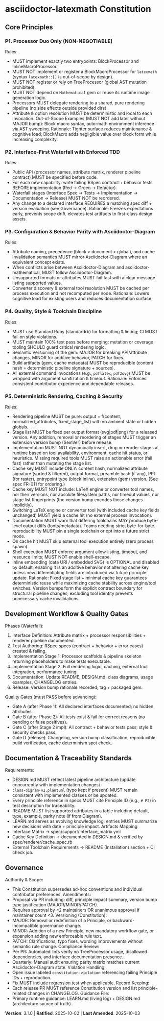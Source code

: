 <!--
Sync Impact Report
Version: 3.0.0 -> 3.1.0
Modified Principles:
	P5 Deterministic Rendering, Caching & Security (replace implicit pipeline_signature notion with explicit fixed stage list + cache key field set; clarify exclusion of tool names/versions; add rule forbidding dynamic stage insertion)
Added Sections: none
Removed Sections: none
Templates Updated:
	.specify/templates/plan-template.md ✅ (no direct pipeline_signature reference; no change required)
	.specify/templates/spec-template.md ✅ (spec now references historical removal only)
	.specify/templates/tasks-template.md ✅ (tasks updated: no pipeline_signature field tests; cache key fields enumerated)
	.specify/templates/agent-file-template.md ✅ (no pipeline_signature wording)
Follow-up TODOs:
 - README / DESIGN: add short note that stage list change requires version bump (to align with updated P5)
 - Remove any stale references if future branches still mention pipeline_signature digest
Rationale: Clarify determinism mechanism without adding new mandatory data in cache key. This is an additive governance clarification ⇒ MINOR bump.
-->

# asciidoctor-latexmath Constitution

## Core Principles

### P1. Processor Duo Only (NON-NEGOTIABLE)
Rules:
- MUST implement exactly two entrypoints: BlockProcessor and InlineMacroProcessor.
- MUST NOT implement or register a BlockMacroProcessor for `latexmath` (syntax `latexmath::[]` is out-of-scope by design).
- MUST NOT register or rely on TreeProcessor (global AST mutation prohibited).
- MUST NOT depend on `Mathematical` gem or reuse its runtime image generation logic.
- Processors MUST delegate rendering to a shared, pure rendering pipeline (no side effects outside provided dirs).
- Attribute & option resolution MUST be deterministic and local to each invocation.
Out-of-Scope Examples (MUST NOT add later without MAJOR bump): Block macro syntax, auto-math environment inference via AST sweeping.
Rationale: Tighter surface reduces maintenance & cognitive load; BlockMacro adds negligible value over block form while increasing complexity.

### P2. Interface-First Waterfall with Enforced TDD
Rules:
- Public API (processor names, attribute matrix, renderer pipeline contract) MUST be specified before code.
- For each new capability: write failing RSpec contract + behavior tests BEFORE implementation (Red → Green → Refactor).
- Waterfall stages (Interface Spec → Tests → Implementation → Documentation → Release) MUST NOT be reordered.
- Any change to a declared interface REQUIRES a matching spec diff + version evaluation (see Governance).
Rationale: Freezes expectations early, prevents scope drift, elevates test artifacts to first-class design assets.

### P3. Configuration & Behavior Parity with Asciidoctor-Diagram
Rules:
- Attribute naming, precedence (block > document > global), and cache invalidation semantics MUST mirror
	Asciidoctor-Diagram where an equivalent concept exists.
- When conflicts arise between Asciidoctor-Diagram and asciidoctor-mathematical, MUST follow Asciidoctor-Diagram.
- Unsupported formats or attributes MUST fail fast with a clear message listing supported values.
- Converter discovery & external tool resolution MUST be cached per process execution and not recomputed per node.
Rationale: Lowers cognitive load for existing users and reduces documentation surface.

### P4. Quality, Style & Toolchain Discipline
Rules:
- MUST use Standard Ruby (standardrb) for formatting & linting; CI MUST fail on style violations.
- MUST maintain 100% test pass before merging; mutation or coverage tooling SHOULD guard critical rendering logic.
- Semantic Versioning of the gem: MAJOR for breaking API/attribute changes, MINOR for additive behavior, PATCH for fixes.
- Build artifacts (gem, cache metadata) MUST be reproducible (content hash = deterministic pipeline signature + sources).
- All external command invocations (e.g., `pdflatex`, `pdf2svg`) MUST be wrapped with argument sanitization & timeout.
Rationale: Enforces consistent contributor experience and dependable releases.

### P5. Deterministic Rendering, Caching & Security
Rules:
- Rendering pipeline MUST be pure: output = f(content, normalized_attributes, fixed_stage_list) with no ambient state or hidden globals.
- Stage list MUST be fixed per output format (svg|pdf|png) for a released version. Any addition, removal or reordering of stages MUST trigger an extension version bump (SemVer) before release.
- Implementation MUST NOT dynamically insert, drop or reorder stages at runtime based on tool availability, environment, cache hit status, or heuristics. Missing required tools MUST raise an actionable error (fail fast) rather than mutating the stage list.
- Cache key MUST include ONLY: content hash, normalized attribute signature (sorted & filtered), output format, preamble hash (if any), PPI (for raster), entrypoint type (block|inline), extension (gem) version. (See spec FR-011 for ordering.)
- Cache key MUST NOT include: LaTeX engine or converter tool names, nor their versions, nor absolute filesystem paths, nor timeout values, nor stage list fingerprints (the version bump encodes those changes implicitly).
- Switching LaTeX engine or converter tool (with included cache key fields unchanged) MUST yield a cache hit (no external process invocation).
- Documentation MUST warn that differing toolchains MAY produce byte-level output diffs (fonts/metadata). Teams needing strict byte-for-byte reproducibility MUST pin a single toolchain or opt into a future strict mode.
- On cache hit MUST skip external tool execution entirely (zero process spawn).
- Shell execution MUST enforce argument allow‑listing, timeout, and resource limits; MUST NOT enable shell-escape.
- Inline embedding (data URI / embedded SVG) is OPTIONAL and disabled by default; enabling it is an additive behavior not altering cache key unless new differentiating fields are introduced via future principle update.
Rationale: Fixed stage list + minimal cache key guarantees deterministic reuse while maximizing cache stability across engine/tool switches. Version bumps form the explicit contract boundary for structural pipeline changes; excluding tool identity prevents unnecessary cache invalidations.

## Development Workflow & Quality Gates
Phases (Waterfall):
1. Interface Definition: Attribute matrix + processor responsibilities + renderer pipeline documented.
2. Test Authoring: RSpec specs (contract + behavior + error cases) created & failing.
3. Implementation Stage 1: Processor scaffolds & pipeline skeleton returning placeholders to make tests executable.
4. Implementation Stage 2: Full rendering logic, caching, external tool integration, performance tuning.
5. Documentation: Update README, DESIGN.md, class diagrams, usage examples, CHANGELOG entries.
6. Release: Version bump rationale recorded; tag + packaged gem.

Quality Gates (must PASS before advancing):
- Gate A (after Phase 1): All declared interfaces documented; no hidden attributes.
- Gate B (after Phase 2): All tests exist & fail for correct reasons (no pending or false positives).
- Gate C (after Stage 2 impl): All contract + behavior tests pass; style & security checks pass.
- Gate D (release): Changelog, version bump classification, reproducible build verification, cache determinism spot check.

## Documentation & Traceability Standards
Requirements:
- DESIGN.md MUST reflect latest pipeline architecture (update concurrently with implementation changes).
- `class-digram-v2.plantuml` (typo kept if present) MUST remain consistent with implemented classes or be updated.
- Every principle reference in specs MUST cite Principle ID (e.g., `# P2`) in test description for traceability.
- README MUST list supported attributes in a table including default, type, example, parity note (if from Diagram).
- LEARN.md serves as evolving knowledge log; entries MUST summarize new decisions with date + principle impact.
Artifacts Mapping:
- Interface Matrix → spec/support/interface_matrix.yml
- Cache Key Definition → documented in DESIGN.md & verified by spec/renderer/cache_spec.rb
- External Toolchain Requirements → README (Installation) section + CI check job.

## Governance
Authority & Scope:
- This Constitution supersedes ad-hoc conventions and individual contributor preferences.
Amendments:
- Proposal via PR including: diff, principle impact summary, version bump type justification (MAJOR/MINOR/PATCH).
- Requires approval by ≥2 maintainers OR unanimous approval if maintainer count <3.
Versioning (Constitution):
- MAJOR: Removal or redefinition of a Principle, or backward-incompatible governance change.
- MINOR: Addition of a new Principle, new mandatory workflow gate, or expansion adding new enforceable rule text.
- PATCH: Clarifications, typo fixes, wording improvements without semantic rule change.
Compliance Review:
- Per PR: Automated lints verify no TreeProcessor usage, disallowed dependencies, and interface documentation presence.
- Quarterly: Manual audit ensuring parity matrix matches current Asciidoctor-Diagram state.
Violation Handling:
- Open issue labeled `constitution-violation` referencing failing Principle IDs + reproduction.
- Fix MUST include regression test when applicable.
Record Keeping:
- Each release PR MUST reference Constitution version and list principle-related changes in CHANGELOG.
Guidance File:
- Primary runtime guidance: LEARN.md (living log) + DESIGN.md (architecture source of truth).

**Version**: 3.1.0 | **Ratified**: 2025-10-02 | **Last Amended**: 2025-10-03
